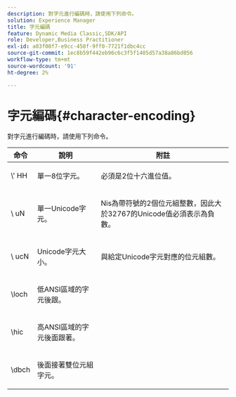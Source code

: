 ```yaml
---
description: 對字元進行編碼時，請使用下列命令。
solution: Experience Manager
title: 字元編碼
feature: Dynamic Media Classic,SDK/API
role: Developer,Business Practitioner
exl-id: a03f08f7-e9cc-458f-9ff0-7721f1dbc4cc
source-git-commit: 1ec8b59f442eb96c6c3f5f1405d57a38a86bd056
workflow-type: tm+mt
source-wordcount: '91'
ht-degree: 2%

---
```


# 字元編碼{#character-encoding}

對字元進行編碼時，請使用下列命令。

<table id="table_EB0C1B674BEA4A37964FB4BF559E0005"> 
 <thead> 
  <tr> 
   <th class="entry"> 命令 </th> 
   <th class="entry"> 說明 </th> 
   <th class="entry"> 附註 </th> 
  </tr> 
 </thead>
 <tbody> 
  <tr> 
   <td> <span class="codeph">\'<span class="varname"> HH</span></span> </td> 
   <td> <p>單一8位字元。 </p> </td> 
   <td> <p><span class="varname"> </span> 必須是2位十六進位值。 </p> </td> 
  </tr> 
  <tr> 
   <td> <span class="codeph">\<span class="varname"> uN</span></span> </td> 
   <td> <p>單一Unicode字元。 </p> </td> 
   <td> <p><span class="varname"> </span> Nis為帶符號的2個位元組整數，因此大於32767的Unicode值必須表示為負數。 </p> </td> 
  </tr> 
  <tr> 
   <td> <span class="codeph">\<span class="varname"> ucN</span></span> </td> 
   <td> <p>Unicode字元大小。 </p> </td> 
   <td> <p>與給定Unicode字元對應的位元組數。 </p> </td> 
  </tr> 
  <tr> 
   <td> <span class="codeph"> \loch  </span> </td> 
   <td> <p>低ANSI區域的字元後跟。 </p> </td> 
   <td> <p> </p> </td> 
  </tr> 
  <tr> 
   <td> <span class="codeph"> \hic  </span> </td> 
   <td> <p>高ANSI區域的字元後面跟著。 </p> </td> 
   <td> <p> </p> </td> 
  </tr> 
  <tr> 
   <td> <span class="codeph"> \dbch  </span> </td> 
   <td> <p>後面接著雙位元組字元。 </p> </td> 
   <td> <p> </p> </td> 
  </tr> 
 </tbody> 
</table>
